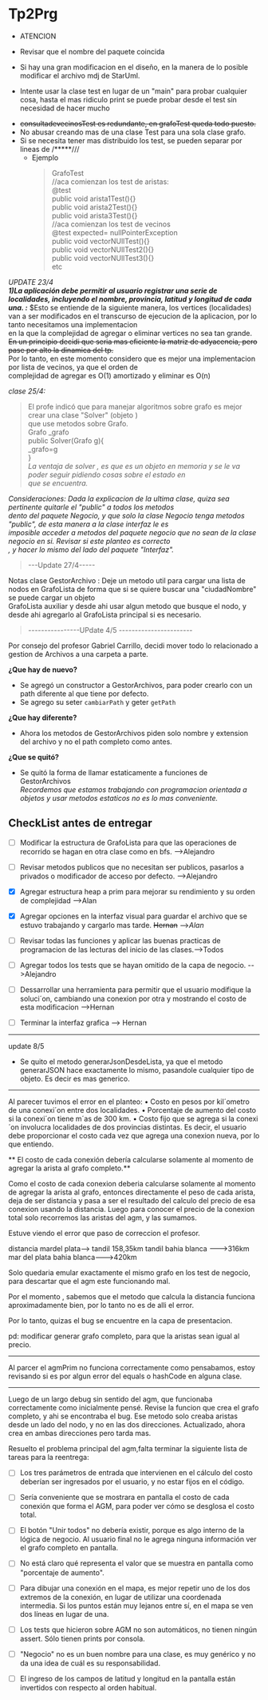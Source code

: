 # Tp2Prg  
- ATENCION  
* Revisar que el nombre del paquete coincida  
+ Si hay una gran modificacion en el diseño, en la manera de lo posible modificar el archivo mdj de StarUml.  
* Intente usar la clase test en lugar de un  "main" para probar cualquier cosa, hasta el mas ridiculo print se puede probar desde el test sin necesidad de hacer mucho   
- ~~consultadevecinosTest es redundante, en grafoTest queda todo puesto.~~ 
- No abusar creando mas de una clase Test para una sola clase grafo.  
- Si se necesita tener mas distribuido los test, se pueden separar por lineas de /*****///  
  - Ejemplo  
    >GrafoTest  
    >//aca comienzan los test de aristas:   
    > @test   
    > public void arista1Test(){}    
    > public void arista2Test(){}  
    > public void arista3Test(){}  
    > //aca comienzan los test de vecinos  
    > @test expected= nullPointerException  
    > public void vectorNUllTest(){}  
    > public void vectorNUllTest2(){}  
    > public void vectorNUllTest3(){}  
    > etc   
     
*UPDATE 23/4*  
***1)La aplicación debe permitir al usuario registrar una serie de localidades, incluyendo el nombre,
provincia, latitud y longitud de cada una. :*** $Esto se entiende de la siguiente manera, los vertices (localidades) 
  van a ser modificados en el transcurso de ejecucion de la aplicacion, por lo tanto necesitamos una implementacion   
  en la que la complejidad de agregar o eliminar vertices no sea tan grande.
~~En un principio decidi que seria mas eficiente la matriz de adyacencia, pero pase por alto la dinamica del tp.~~   
Por lo tanto, en este momento considero que es mejor una implementacion por lista de vecinos, ya que el orden de   
complejidad de agregar es O(1) amortizado y eliminar es O(n)


*clase 25/4:* 
 >El profe indicó que para manejar algoritmos sobre grafo es mejor crear una clase "Solver" (objeto )    
 >que use metodos sobre Grafo.    
 >Grafo _grafo  
 >public Solver(Grafo g){  
 >_grafo=g  
 >}  
 _La ventaja de solver , es que es un objeto en memoria y se le va poder seguir pidiendo cosas sobre el estado en   
que se encuentra._  

_Consideraciones: Dada la explicacion de la ultima clase, quiza sea pertinente quitarle el "public" a todos los metodos  
dento del paquete Negocio, y que solo la clase Negocio tenga metodos "public", de esta manera a la clase interfaz le es  
imposible acceder a metodos del paquete negocio que no sean de la clase negocio en si. Revisar si este planteo es correcto  
, y hacer lo mismo del lado del paquete "Interfaz"._

> ---Update 27/4-----    

Notas clase GestorArchivo :
Deje un metodo util para cargar una lista de nodos en GrafoLista de forma que si se quiere buscar una "ciudadNombre" se puede cargar un objeto   
GrafoLista auxiliar y desde ahi usar algun metodo que busque el nodo, y desde ahi agregarlo al GrafoLista principal si es necesario.  

 > ----------------UPdate 4/5 ----------------------- 

Por consejo del profesor Gabriel Carrillo, decidi mover todo lo relacionado a gestion de Archivos a una carpeta a parte.  

**¿Que hay de nuevo?** 
- Se agregó un constructor a GestorArchivos, para poder crearlo con un path diferente al que tiene por defecto. 
- Se agrego su seter `cambiarPath` y geter `getPath`    

**¿Que hay diferente?**  
- Ahora los metodos de GestorArchivos piden solo nombre y extension del archivo y no el path completo como antes.  

**¿Que se quitó?**  
- Se quitó la forma de llamar estaticamente a funciones de GestorArchivos  
_Recordemos que estamos trabajando con programacion orientada a objetos y usar metodos estaticos no es lo mas conveniente._

## CheckList antes de entregar  
- [ ] Modificar la estructura de GrafoLista para que las operaciones de recorrido se hagan en otra clase como en bfs. -->Alejandro 
- [ ] Revisar metodos publicos que no necesitan ser publicos, pasarlos a privados o modificador de acceso por defecto. -->Alejandro  
- [x] Agregar estructura heap a prim para mejorar su rendimiento y su orden de complejidad  -->Alan
- [x] Agregar opciones en la interfaz visual para guardar el archivo que se estuvo trabajando y cargarlo mas tarde. ~~Hernan~~ -->*Alan*    

- [ ] Revisar todas las funciones y aplicar las buenas practicas de programacion de las lecturas del inicio de las clases.-->Todos
- [ ] Agregar todos los tests que se hayan omitido de la capa de negocio. -->Alejandro
- [ ] Dessarrollar una herramienta para permitir que el usuario modifique la soluci´on, cambiando una conexion por otra y
mostrando el costo de esta modificacion -->Hernan
- [ ] Terminar la interfaz grafica --> Hernan


------------------------------------------------
update 8/5
- Se quito el metodo generarJsonDesdeLista, ya que el metodo generarJSON hace exactamente lo mismo, pasandole cualquier tipo de objeto. Es decir es mas generico.
----------------------------------------

Al parecer tuvimos el error en el planteo:
• Costo en pesos por kil´ometro de una conexi´on entre dos localidades.
• Porcentaje de aumento del costo si la conexi´on tiene m´as de 300 km.
• Costo fijo que se agrega si la conexi´on involucra localidades de dos provincias distintas.
Es decir, el usuario debe proporcionar el costo cada vez que agrega una conexion nueva, por lo que entiendo.

** El costo de cada conexión debería calcularse solamente al momento de agregar la arista al grafo completo.**

Como el costo de cada conexion deberia calcularse solamente al momento de agregar la arista al grafo, entonces directamente el peso de cada arista, deja de ser distancia y pasa a ser el resultado del calculo del precio de esa conexion usando la distancia.
Luego para conocer el precio de la conexion total solo recorremos las aristas del agm, y las sumamos.

Estuve viendo el error que paso de correccion el profesor.

distancia mardel plata--> tandil 158,35km
tandil bahia blanca --->316km
mar del plata bahia blanca--->420km

Solo quedaria emular exactamente el mismo grafo en los test de negocio, para descartar que el agm este funcionando mal.


Por el momento , sabemos que el metodo que calcula la distancia funciona aproximadamente bien, por lo tanto no es de alli el error.

Por lo tanto, quizas el bug se encuentre en la capa de presentacion.

pd: modificar generar grafo completo, para que la aristas sean igual al precio.

-------------

Al parcer el agmPrim no funciona correctamente como pensabamos, estoy revisando si es por algun error del equals o hashCode en alguna clase.

------------------------
Luego de un largo debug sin sentido del agm, que funcionaba correctamente como inicialmente pensé. Revise la funcion que crea el grafo completo, y ahi se encontraba el bug. Ese metodo solo creaba aristas desde un lado del nodo, y no en las dos direcciones. Actualizado, ahora crea en ambas direcciones pero tarda mas.

Resuelto el problema principal del agm,falta terminar la siguiente lista de tareas para la reentrega:
- [ ] Los tres parámetros de entrada que intervienen en el cálculo del costo deberían ser ingresados por el usuario, y no estar fijos en el código.
- [ ] Sería conveniente que se mostrara en pantalla el costo de cada conexión que forma el AGM, para poder ver cómo se desglosa el costo total.
- [ ] El botón "Unir todos" no debería existir, porque es algo interno de la lógica de negocio. Al usuario final no le agrega ninguna información ver el grafo completo en pantalla.
- [ ] No está claro qué representa el valor que se muestra en pantalla como "porcentaje de aumento".
- [ ] Para dibujar una conexión en el mapa, es mejor repetir uno de los dos extremos de la conexión, en lugar de utilizar una coordenada intermedia. Si los puntos están muy lejanos entre sí, en el mapa se ven dos líneas en lugar de una.
- [ ] Los tests que hicieron sobre AGM no son automáticos, no tienen ningún assert. Sólo tienen prints por consola.
- [ ] "Negocio" no es un buen nombre para una clase, es muy genérico y no da una idea de cuál es su responsabilidad.
- [ ] El ingreso de los campos de latitud y longitud en la pantalla están invertidos con respecto al orden habitual.


